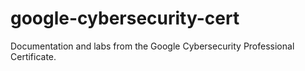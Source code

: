 # google-cybersecurity-cert
Documentation and labs from the Google Cybersecurity Professional Certificate.
